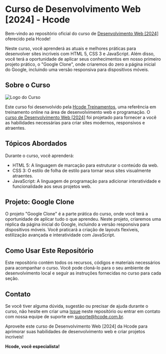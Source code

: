 
# Curso de Desenvolvimento Web [2024] - Hcode

Bem-vindo ao repositório oficial do curso de [Desenvolvimento Web \[2024\]](https://hcode.com.br/cursos/desenvolvedor-web) oferecido pela Hcode!

Neste curso, você aprenderá as atuais e melhores práticas para desenvolver sites incríveis com HTML 5, CSS 3 e JavaScript. Além disso, você terá a oportunidade de aplicar seus conhecimentos em nosso primeiro projeto prático, o "Google Clone", onde criaremos do zero a página inicial do Google, incluindo uma versão responsiva para dispositivos móveis.

## Sobre o Curso
![Logo do Curso](https://hcode.azureedge.net/courses/WEBFULL/logo_1693267781615.svg)

Este curso foi desenvolvido pela [Hcode Treinamentos](https://hcode.com.br), uma referência em treinamento online na área de desenvolvimento web e programação. O [curso de Desenvolvimento Web \[2024\]](https://hcode.com.br/cursos/desenvolvedor-web) foi projetado para fornecer a você as habilidades necessárias para criar sites modernos, responsivos e atraentes.

## Tópicos Abordados

Durante o curso, você aprenderá:

- HTML 5: A linguagem de marcação para estruturar o conteúdo da web.
- CSS 3: O estilo de folha de estilo para tornar seus sites visualmente atraentes.
- JavaScript: A linguagem de programação para adicionar interatividade e funcionalidade aos seus projetos web.

## Projeto: Google Clone

O projeto "Google Clone" é a parte prática do curso, onde você terá a oportunidade de aplicar tudo o que aprendeu. Neste projeto, criaremos uma réplica da página inicial do Google, incluindo a versão responsiva para dispositivos móveis. Você praticará a criação de layouts flexíveis, estilização avançada e interatividade com JavaScript.

## Como Usar Este Repositório

Este repositório contém todos os recursos, códigos e materiais necessários para acompanhar o curso. Você pode cloná-lo para o seu ambiente de desenvolvimento local e seguir as instruções fornecidas no curso para cada seção.

## Contato

Se você tiver alguma dúvida, sugestão ou precisar de ajuda durante o curso, não hesite em criar uma [Issue](https://github.com/hcode-library/desenvolvedor-web/issues) neste repositório ou entrar em contato com nossa equipe de suporte em [suporte@hcode.com.br](mailto:suporte@hcode.com.br).

Aproveite este curso de Desenvolvimento Web [2024] da Hcode para aprimorar suas habilidades de desenvolvimento web e criar projetos incríveis!

**Hcode, você especialista!**
